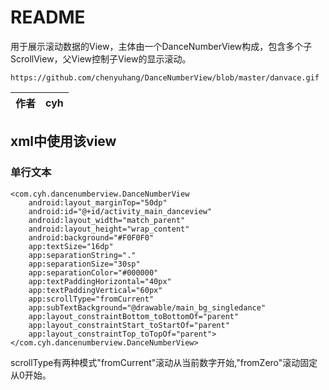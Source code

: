 README
===========================


用于展示滚动数据的View，主体由一个DanceNumberView构成，包含多个子ScrollView，父View控制子View的显示滚动。
```
https://github.com/chenyuhang/DanceNumberView/blob/master/danvace.gif
```
|作者|cyh|
|---|---

xml中使用该view
------

### 单行文本
    <com.cyh.dancenumberview.DanceNumberView
        android:layout_marginTop="50dp"
        android:id="@+id/activity_main_danceview"
        android:layout_width="match_parent"
        android:layout_height="wrap_content"
        android:background="#F0F0F0"
        app:textSize="16dp"
        app:separationString="."
        app:separationSize="30sp"
        app:separationColor="#000000"
        app:textPaddingHorizontal="40px"
        app:textPaddingVertical="60px"
        app:scrollType="fromCurrent"
        app:subTextBackground="@drawable/main_bg_singledance"
        app:layout_constraintBottom_toBottomOf="parent"
        app:layout_constraintStart_toStartOf="parent"
        app:layout_constraintTop_toTopOf="parent"></com.cyh.dancenumberview.DanceNumberView>    
scrollType有两种模式"fromCurrent"滚动从当前数字开始,"fromZero"滚动固定从0开始。
